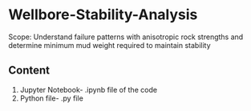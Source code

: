 # Wellbore-Stability-Analysis
Scope: Understand failure patterns with anisotropic rock strengths and determine minimum mud weight required to maintain stability
## Content
1. Jupyter Notebook- .ipynb file of the code
2. Python file- .py file 


